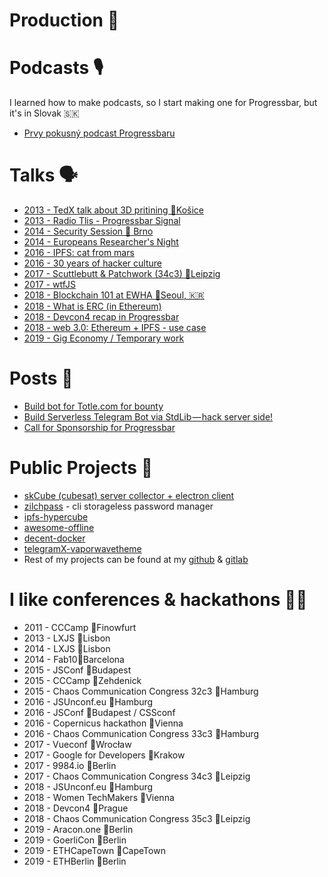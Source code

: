 # Production 📝

# Podcasts 🎙
I learned how to make podcasts, so I start making one for Progressbar, but it's in Slovak 🇸🇰
* [Prvy pokusný podcast Progressbaru](https://pppp.substack.com/)

# Talks 🗣
* [2013 - TedX talk about 3D pritining 📍Košice]()
* [2013 - Radio Tlis - Progressbar Signal]()
* [2014 - Security Session 📍 Brno]()
* [2014 - Europeans Researcher's Night]()
* [2016 - IPFS: cat from mars](https://docs.google.com/presentation/d/e/2PACX-1vQSu1ZmjcYvrDZcd6s4P_SburPysy0s5Gzwx5CNLQBw_wjIkhpTmu4wF-CAaFelOKgd1k2PPANMd_Ub/pub?start=false&loop=false&delayms=3000)
* [2016 - 30 years of hacker culture](https://docs.google.com/presentation/d/e/2PACX-1vQjtMvleJdOulbUIXn4NeVqmgKr8Z27-UVpqYauEk_4hKdO7ghJo2ot-Nk9T9nnML9IE5Lk_YmSqaNZ/pub?start=false&loop=false&delayms=3000)
* [2017 - Scuttlebutt & Patchwork (34c3) 📍Leipzig](https://docs.google.com/presentation/d/e/2PACX-1vRPqSKh43XTNUC_WsqjYWF7HfYG0CG-eJVRgIyINU5JMllzJZ-RSji6LtPbZCP9xuuTMgKzR39KcY9g/pub?start=false&loop=false&delayms=3000)
* [2017 - wtfJS](https://docs.google.com/presentation/d/e/2PACX-1vSCkK79BEgiLFrJ6WJ_Ebiah8oIsT4bV6HvoxYdqNYMfv51qiR2Q00kUcfE2GjbqDdUZ2HzExeeSyTd/pub?start=false&loop=false&delayms=3000)
* [2018 - Blockchain 101 at EWHA 📍Seoul, 🇰🇷]()
* [2018 - What is ERC (in Ethereum)](https://docs.google.com/presentation/d/e/2PACX-1vSbGKxHhAdN4VCE_WfQhmf3yWiqwVz4L6Q9TGyVBs2sCC-GE5I8RnaCImYt3nvR5pCbuJwMcIHr26Hn/pub?start=false&loop=false&delayms=3000)
* [2018 - Devcon4 recap in Progressbar](https://docs.google.com/presentation/d/e/2PACX-1vQcoWpwz7RZ-P9Vnt5yWy2Wl8Sysocn6FBxxHpXWloFnNvzwIlaxWHmcJYkz27hyt3XW-JIfI3xDqHn/pub?start=false&loop=false&delayms=3000)
* [2018 - web 3.0: Ethereum + IPFS - use case](https://docs.google.com/presentation/d/e/2PACX-1vSsE1EnyewfHrJOEgMAXtHZc_pupT9MIwNxTHdUkbOVOc2C-u9MpkUEiRlxwOS_oMqV5yS6rSE7u0tI/pub?start=false&loop=false&delayms=3000)
* [2019 - Gig Economy / Temporary work](https://docs.google.com/presentation/d/e/2PACX-1vQ_gB77B4vCSaoQjBTHEcSPTNN9WfbtCYCPDOOzTSiLyrm2HlT2aLeWj4hGJ9CVKW-bkJPgdrV4ZAPD/pub?start=false&loop=false&delayms=3000)

# Posts 📝
* [Build bot for Totle.com for bounty](https://medium.com/@yangWao/how-to-get-a-bounty-really-easy-932d1b347fb5)
* [Build Serverless Telegram Bot via StdLib — hack server side!](https://medium.com/@yangWao/build-serverless-telegram-bot-via-stdlib-hack-server-side-754f375e71d1)
* [Call for Sponsorship for Progressbar](https://medium.com/wearekickback/call-for-sponsorship-of-a-local-ethereum-event-solidity-5-0-91b9e8b2f453)

# Public Projects 🐬
* [skCube (cubesat) server collector + electron client](https://github.com/yangwao/skCube_data_collector)
* [zilchpass](https://www.npmjs.com/package/zilchpass) - cli 
storageless password manager
* [ipfs-hypercube](https://github.com/yangwao/ipfs-hypercube)
* [awesome-offline](https://github.com/yangwao/awesome-offline)
* [decent-docker](https://github.com/yangwao/decent-docker)
* [telegramX-vaporwavetheme](https://github.com/yangwao/telegramX-vaporwavetheme)
* Rest of my projects can be found at my [github](https://github.com/yangwao?tab=repositories) & [gitlab](https://gitlab.com/users/yangwao/activity)

# I like conferences & hackathons 👨‍💻
* 2011 - CCCamp 📍Finowfurt 
* 2013 - LXJS 📍Lisbon
* 2014 - LXJS 📍Lisbon
* 2014 - Fab10📍Barcelona
* 2015 - JSConf 📍Budapest
* 2015 - CCCamp 📍Zehdenick
* 2015 - Chaos Communication Congress 32c3 📍Hamburg
* 2016 - JSUnconf.eu 📍Hamburg
* 2016 - JSConf 📍Budapest / CSSconf
* 2016 - Copernicus hackathon 📍Vienna
* 2016 - Chaos Communication Congress 33c3 📍Hamburg
* 2017 - Vueconf 📍Wrocław
* 2017 - Google for Developers 📍Krakow
* 2017 - 9984.io 📍Berlin
* 2017 - Chaos Communication Congress 34c3 📍Leipzig
* 2018 - JSUnconf.eu 📍Hamburg
* 2018 - Women TechMakers 📍Vienna
* 2018 - Devcon4 📍Prague
* 2018 - Chaos Communication Congress 35c3 📍Leipzig
* 2019 - Aracon.one 📍Berlin
* 2019 - GoerliCon 📍Berlin
* 2019 - ETHCapeTown 📍CapeTown
* 2019 - ETHBerlin 📍Berlin
